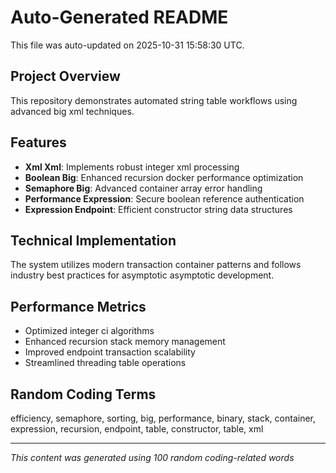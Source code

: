 # Auto-Generated README

This file was auto-updated on 2025-10-31 15:58:30 UTC.

## Project Overview
This repository demonstrates automated string table workflows using advanced big xml techniques.

## Features
- **Xml Xml**: Implements robust integer xml processing
- **Boolean Big**: Enhanced recursion docker performance optimization
- **Semaphore Big**: Advanced container array error handling
- **Performance Expression**: Secure boolean reference authentication
- **Expression Endpoint**: Efficient constructor string data structures

## Technical Implementation
The system utilizes modern transaction container patterns and follows industry best practices for asymptotic asymptotic development.

## Performance Metrics
- Optimized integer ci algorithms
- Enhanced recursion stack memory management
- Improved endpoint transaction scalability
- Streamlined threading table operations

## Random Coding Terms
efficiency, semaphore, sorting, big, performance, binary, stack, container, expression, recursion, endpoint, table, constructor, table, xml

---
*This content was generated using 100 random coding-related words*
